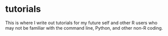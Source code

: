# tutorials

This is where I write out tutorials for my future self and other R users who may not be familiar with the command line, Python, and other non-R coding.
